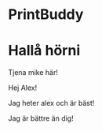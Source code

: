 # PrintBuddy

# Hallå hörni

Tjena mike här!

Hej Alex!


Jag heter alex och är bäst!

Jag är bättre än dig!
